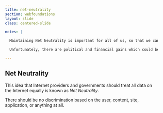 ```yaml
---
title: net-neutrality
section: webfoundations
layout: slide
class: centered-slide

notes: |

  Maintaining Net Neutrality is important for all of us, so that we can continue to have fair access to the web.

  Unfortunately, there are political and financial gains which could be made by treating networks differently, so this is a huge concern.

---
```


## Net Neutrality

This idea that Internet providers and governments should treat all data on the Internet equally is known as _Net Neutrality_.

There should be no discrimination based on the user, content, site, application, or anything at all.
